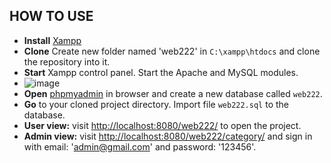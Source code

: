 ## HOW TO USE

- **Install** [Xampp](https://www.apachefriends.org/download.html)
- **Clone** Create new folder named 'web222' in `C:\xampp\htdocs` and clone the repository into it.
- **Start** Xampp control panel. Start the Apache and MySQL modules.
- ![image](https://user-images.githubusercontent.com/47769063/137183880-f6cbc47f-58ac-407a-855a-c44cc2a15063.png)
- **Open** [phpmyadmin](http://localhost:8080/phpmyadmin/server_databases.php) in browser and create a new database called `web222`.
- **Go** to your cloned project directory. Import file `web222.sql` to the database.
- **User view:** visit [http://localhost:8080/web222/](http://localhost:8080/web222/) to open the project.
- **Admin view:** visit [http://localhost:8080/web222/category/](http://localhost:8080/web222/category/index) and sign in with email: 'admin@gmail.com' and password: '123456'.